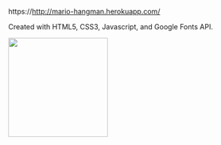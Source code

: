 https://http://mario-hangman.herokuapp.com/

Created with HTML5, CSS3, Javascript, and Google Fonts API.

<img src="https://github.com/eric-h0/marioHangman/tree/master/screenshots/1.png" width="200px" height="200px" />

